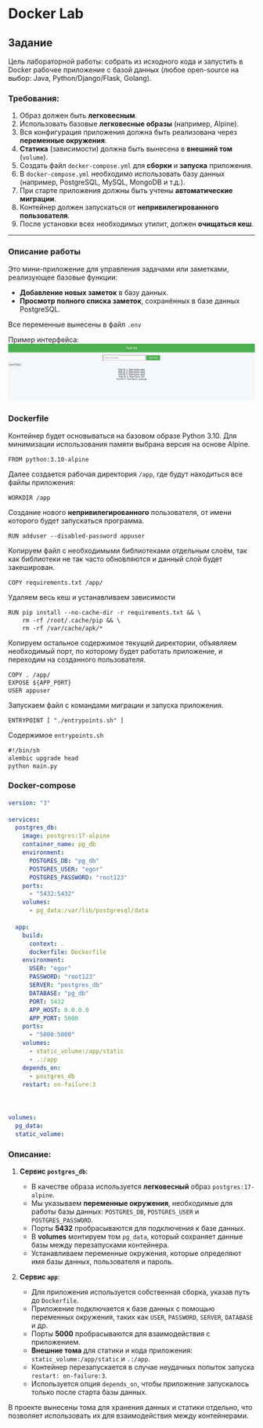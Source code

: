 # Docker Lab

## Задание
Цель лабораторной работы: собрать из исходного кода и запустить в Docker рабочее приложение с базой данных (любое open-source на выбор: Java, Python/Django/Flask, Golang).

### Требования:
1. Образ должен быть **легковесным**.
2. Использовать базовые **легковесные образы** (например, Alpine).
3. Вся конфигурация приложения должна быть реализована через **переменные окружения**.
4. **Статика** (зависимости) должна быть вынесена в **внешний том** (`volume`).
5. Создать файл `docker-compose.yml` для **сборки** и **запуска** приложения.
6. В `docker-compose.yml` необходимо использовать базу данных (например, PostgreSQL, MySQL, MongoDB и т.д.).
7. При старте приложения должны быть учтены **автоматические миграции**.
8. Контейнер должен запускаться от **непривилегированного пользователя**.
9. После установки всех необходимых утилит, должен **очищаться кеш**.

---

### Описание работы

Это мини-приложение для управления задачами или заметками, реализующее базовые функции:

- **Добавление новых заметок** в базу данных.
- **Просмотр полного списка заметок**, сохранённых в базе данных PostgreSQL.

Все переменные вынесены в файл `.env`

Пример интерфейса:  
![Интерфейс приложения](/images/example-site.png)



### Dockerfile
Контейнер будет основываться на базовом образе Python 3.10. Для минимизации использования памяти выбрана версия на основе Alpine.
```Docker
FROM python:3.10-alpine
```
Далее создается рабочая директория `/app`, где будут находиться все файлы приложения:
```Docker
WORKDIR /app
```
Создание нового **непривилегированного** пользователя, от имени которого будет запускаться программа.
```Docker
RUN adduser --disabled-password appuser
```
Копируем файл с необходимыми библиотеками отдельным слоём, так как библиотеки не так часто обновляются и данный слой будет закеширован.
```Docker
COPY requirements.txt /app/
```
Удаляем весь кеш и устанавливаем зависимости
```Docker
RUN pip install --no-cache-dir -r requirements.txt && \
    rm -rf /root/.cache/pip && \
    rm -rf /var/cache/apk/*
```
Копируем остальное содержимое текущей директории, объявляем необходимый порт, по которому будет работать приложение, и переходим на созданного пользователя.
```Docker
COPY . /app/
EXPOSE ${APP_PORT}
USER appuser
```
Запускаем файл с командами миграции и запуска приложения.
```Docker
ENTRYPOINT [ "./entrypoints.sh" ]
```
Содержимое `entrypoints.sh`
```Sh
#!/bin/sh
alembic upgrade head
python main.py
```

### Docker-compose
```yml
version: "3"

services:
  postgres_db:
    image: postgres:17-alpine
    container_name: pg_db
    environment:
      POSTGRES_DB: "pg_db"
      POSTGRES_USER: "egor"
      POSTGRES_PASSWORD: "root123"
    ports:
      - "5432:5432"
    volumes:
      - pg_data:/var/lib/postgresql/data

  app:
    build:
      context: .
      dockerfile: Dockerfile
    environment:
      USER: "egor"
      PASSWORD: "root123"
      SERVER: "postgres_db"
      DATABASE: "pg_db"
      PORT: 5432
      APP_HOST: 0.0.0.0
      APP_PORT: 5000
    ports:
      - "5000:5000"
    volumes:
      - static_volume:/app/static
      - .:/app
    depends_on:
      - postgres_db
    restart: on-failure:3
    


volumes:
  pg_data:
  static_volume:
```
### Описание:

1. **Сервис `postgres_db`**:
   - В качестве образа используется **легковесный** образ `postgres:17-alpine`.
   - Мы указываем **переменные окружения**, необходимые для работы базы данных: `POSTGRES_DB`, `POSTGRES_USER` и `POSTGRES_PASSWORD`.
   - Порты **5432** пробрасываются для подключения к базе данных.
   - В **volumes** монтируем том `pg_data`, который сохраняет данные базы между перезапусками контейнера.
   - Устанавливаем переменные окружения, которые определяют имя базы данных, пользователя и пароль.

2. **Сервис `app`**:
   - Для приложения используется собственная сборка, указав путь до `Dockerfile`.
   - Приложение подключается к базе данных с помощью переменных окружения, таких как `USER`, `PASSWORD`, `SERVER`, `DATABASE` и др.
   - Порты **5000** пробрасываются для взаимодействия с приложением.
   - **Внешние тома** для статики и кода приложения: `static_volume:/app/static` и `.:/app`.
   - Контейнер перезапускается в случае неудачных попыток запуска  `restart: on-failure:3`.
   - Используется опция `depends_on`, чтобы приложение запускалось только после старта базы данных.
   
В проекте вынесены тома для хранения данных и статики отдельно, что позволяет использовать их для взаимодействия между контейнерами. 